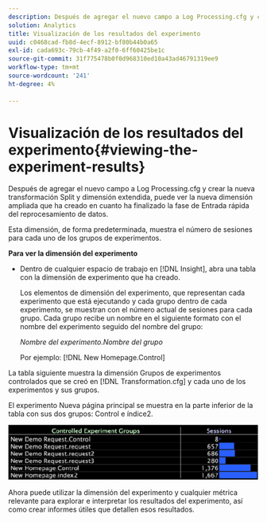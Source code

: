 ```yaml
---
description: Después de agregar el nuevo campo a Log Processing.cfg y crear la nueva transformación Split y dimensión extendida, puede ver la nueva dimensión ampliada que ha creado en cuanto ha finalizado la fase de Entrada rápida del reprocesamiento de datos.
solution: Analytics
title: Visualización de los resultados del experimento
uuid: c0468cad-fb8d-4ecf-8912-bf80b44b0a65
exl-id: cada693c-79cb-4f49-a2f0-6ff60425be1c
source-git-commit: 31f775478b0f0d968310ed10a43ad46791319ee9
workflow-type: tm+mt
source-wordcount: '241'
ht-degree: 4%

---
```


# Visualización de los resultados del experimento{#viewing-the-experiment-results}

Después de agregar el nuevo campo a Log Processing.cfg y crear la nueva transformación Split y dimensión extendida, puede ver la nueva dimensión ampliada que ha creado en cuanto ha finalizado la fase de Entrada rápida del reprocesamiento de datos.

Esta dimensión, de forma predeterminada, muestra el número de sesiones para cada uno de los grupos de experimentos.

**Para ver la dimensión del experimento**

* Dentro de cualquier espacio de trabajo en [!DNL Insight], abra una tabla con la dimensión de experimento que ha creado.

   Los elementos de dimensión del experimento, que representan cada experimento que está ejecutando y cada grupo dentro de cada experimento, se muestran con el número actual de sesiones para cada grupo. Cada grupo recibe un nombre en el siguiente formato con el nombre del experimento seguido del nombre del grupo:

   *Nombre del experimento.Nombre del grupo*

   Por ejemplo: [!DNL New Homepage.Control]

La tabla siguiente muestra la dimensión Grupos de experimentos controlados que se creó en [!DNL Transformation.cfg] y cada uno de los experimentos y sus grupos.

El experimento Nueva página principal se muestra en la parte inferior de la tabla con sus dos grupos: Control e índice2.

![](assets/controlledexpgrps.png)

Ahora puede utilizar la dimensión del experimento y cualquier métrica relevante para explorar e interpretar los resultados del experimento, así como crear informes útiles que detallen esos resultados.
